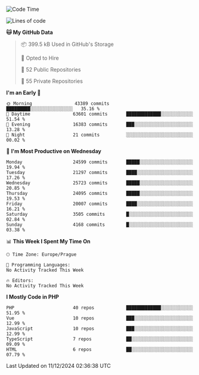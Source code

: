 <!--START_SECTION:waka-->
![Code Time](http://img.shields.io/badge/Code%20Time-1%2C583%20hrs%2058%20mins-blue)

![Lines of code](https://img.shields.io/badge/From%20Hello%20World%20I%27ve%20Written-38.2%20million%20lines%20of%20code-blue)

**🐱 My GitHub Data** 

> 📦 399.5 kB Used in GitHub's Storage 
 > 
> 💼 Opted to Hire
 > 
> 📜 52 Public Repositories 
 > 
> 🔑 55 Private Repositories 
 > 
**I'm an Early 🐤** 

```text
🌞 Morning                43389 commits       █████████░░░░░░░░░░░░░░░░   35.16 % 
🌆 Daytime                63601 commits       █████████████░░░░░░░░░░░░   51.54 % 
🌃 Evening                16383 commits       ███░░░░░░░░░░░░░░░░░░░░░░   13.28 % 
🌙 Night                  21 commits          ░░░░░░░░░░░░░░░░░░░░░░░░░   00.02 % 
```
📅 **I'm Most Productive on Wednesday** 

```text
Monday                   24599 commits       █████░░░░░░░░░░░░░░░░░░░░   19.94 % 
Tuesday                  21297 commits       ████░░░░░░░░░░░░░░░░░░░░░   17.26 % 
Wednesday                25723 commits       █████░░░░░░░░░░░░░░░░░░░░   20.85 % 
Thursday                 24095 commits       █████░░░░░░░░░░░░░░░░░░░░   19.53 % 
Friday                   20007 commits       ████░░░░░░░░░░░░░░░░░░░░░   16.21 % 
Saturday                 3505 commits        █░░░░░░░░░░░░░░░░░░░░░░░░   02.84 % 
Sunday                   4168 commits        █░░░░░░░░░░░░░░░░░░░░░░░░   03.38 % 
```


📊 **This Week I Spent My Time On** 

```text
🕑︎ Time Zone: Europe/Prague

💬 Programming Languages: 
No Activity Tracked This Week

🔥 Editors: 
No Activity Tracked This Week
```

**I Mostly Code in PHP** 

```text
PHP                      40 repos            █████████████░░░░░░░░░░░░   51.95 % 
Vue                      10 repos            ███░░░░░░░░░░░░░░░░░░░░░░   12.99 % 
JavaScript               10 repos            ███░░░░░░░░░░░░░░░░░░░░░░   12.99 % 
TypeScript               7 repos             ██░░░░░░░░░░░░░░░░░░░░░░░   09.09 % 
HTML                     6 repos             ██░░░░░░░░░░░░░░░░░░░░░░░   07.79 % 
```




 Last Updated on 11/12/2024 02:36:38 UTC
<!--END_SECTION:waka-->
<!--
**AlexKratky/AlexKratky** is a ✨ _special_ ✨ repository because its `README.md` (this file) appears on your GitHub profile.

Here are some ideas to get you started:

- 🔭 I’m currently working on ...
- 🌱 I’m currently learning ...
- 👯 I’m looking to collaborate on ...
- 🤔 I’m looking for help with ...
- 💬 Ask me about ...
- 📫 How to reach me: ...
- 😄 Pronouns: ...
- ⚡ Fun fact: ...
-->
